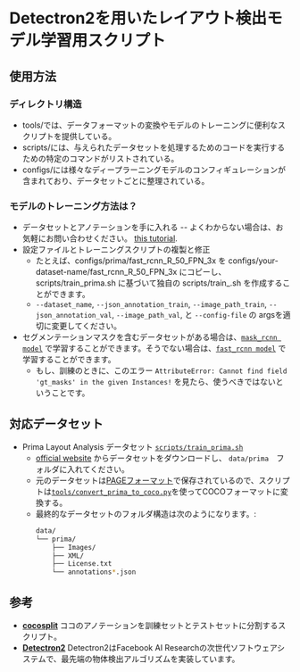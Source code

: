 # Detectron2を用いたレイアウト検出モデル学習用スクリプト

## 使用方法

### ディレクトリ構造

- tools/では、データフォーマットの変換やモデルのトレーニングに便利なスクリプトを提供している。
- scripts/には、与えられたデータセットを処理するためのコードを実行するための特定のコマンドがリストされている。 
- configs/には様々なディープラーニングモデルのコンフィギュレーションが含まれており、データセットごとに整理されている。

### モデルのトレーニング方法は？

- データセットとアノテーションを手に入れる -- よくわからない場合は、お気軽にお問い合わせください。 [this tutorial](https://github.com/Layout-Parser/layout-parser/tree/main/examples/Customizing%20Layout%20Models%20with%20Label%20Studio%20Annotation). 
- 設定ファイルとトレーニングスクリプトの複製と修正
    - たとえば、configs/prima/fast_rcnn_R_50_FPN_3x を configs/your-dataset-name/fast_rcnn_R_50_FPN_3x にコピーし、scripts/train_prima.sh に基づいて独自の scripts/train_<your-dataset-name>.sh を作成することができます。
    -  `--dataset_name`, `--json_annotation_train`, `--image_path_train`, `--json_annotation_val`, `--image_path_val`, と `--config-file` の argsを適切に変更してください。
-  セグメンテーションマスクを含むデータセットがある場合は、[`mask_rcnn model`](configs/prima/mask_rcnn_R_50_FPN_3x.yaml) で学習することができます。そうでない場合は、[`fast_rcnn model`](configs/prima/fast_rcnn_R_50_FPN_3x.yaml) で学習することができます。
    - もし、訓練のときに、このエラー `AttributeError: Cannot find field 'gt_masks' in the given Instances!` を見たら、使うべきではないということです。 

## 対応データセット

- Prima Layout Analysis データセット [`scripts/train_prima.sh`](https://github.com/Layout-Parser/layout-model-training/blob/master/scripts/train_prima.sh)
    - [official website](https://www.primaresearch.org/dataset/) からデータセットをダウンロードし、 `data/prima`　フォルダに入れてください。
    - 元のデータセットは[PAGEフォーマット](https://www.primaresearch.org/tools/PAGEViewer)で保存されているので、スクリプトは[`tools/convert_prima_to_coco.py`](https://github.com/Layout-Parser/layout-model-training/blob/master/tools/convert_prima_to_coco.py)を使ってCOCOフォーマットに変換する。
    - 最終的なデータセットのフォルダ構造は次のようになります。:
        ```bash
        data/
        └── prima/
            ├── Images/
            ├── XML/
            ├── License.txt
            └── annotations*.json
        ```

## 参考 

- **[cocosplit](https://github.com/akarazniewicz/cocosplit)**  ココのアノテーションを訓練セットとテストセットに分割するスクリプト。
- **[Detectron2](https://github.com/facebookresearch/detectron2)** Detectron2はFacebook AI Researchの次世代ソフトウェアシステムで、最先端の物体検出アルゴリズムを実装しています。
